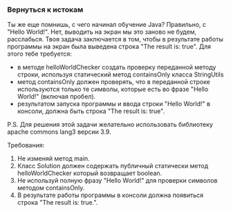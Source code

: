
### Вернуться к истокам

Ты же еще помнишь, с чего начинал обучение Java? Правильно, с &quot;Hello World!&quot;. Нет, выводить на экран мы это заново не будем, расслабься.
Твоя задача заключается в том, чтобы в результате работы программы на экран была выведена строка &quot;The result is: true&quot;.
Для этого тебе требуется:
- в методе helloWorldChecker создать проверку переданной методу строки, используя статический метод containsOnly класса StringUtils
- метод containsOnly должен проверять, что в переданной строке используются только те символы, которые есть во фразе &quot;Hello World!&quot; (включая пробел).
- результатом запуска программы и ввода строки &quot;Hello World!&quot; в консоли, должна быть строка &quot;The result is: true&quot;.

P.S. Для решения этой задачи желательно использовать библиотеку apache commons lang3 версии 3.9.


Требования:
1.	Не изменяй метод main.
2.	Класс Solution должен содержать публичный статически метод helloWorldChecker который возвращает boolean.
3.	Не используй полную фразу &quot;Hello World!&quot; для проверки символов методом containsOnly.
4.	В результате работы программы в консоли должна появиться строка &quot;The result is: true.&quot;.


